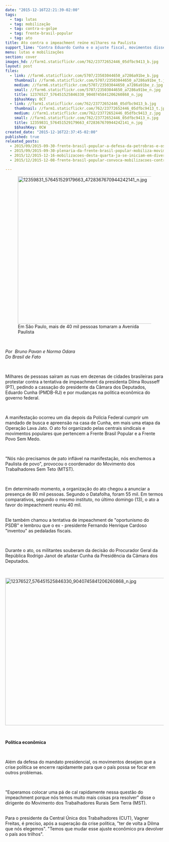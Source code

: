 ```yaml
---
date: "2015-12-16T22:21:39-02:00"
tags:
  - tag: lutas
  - tag: mobilização
  - tag: contra-o-golpe
  - tag: frente-brasil-popular
  - tag: ato
title: Ato contra o impeachment reúne milhares na Paulista
support_line: "Contra Eduardo Cunha e o ajuste fiscal, movimentos disseram que querem \"a Dilma que elegeram\".\n"
menu: lutas e mobilizações
section: cover
images_hd: //farm1.staticflickr.com/762/23772652446_05dfbc9413_b.jpg
layout: post
files:
  - link: //farm6.staticflickr.com/5707/23503044650_a7286a91be_b.jpg
    thumbnail: //farm6.staticflickr.com/5707/23503044650_a7286a91be_t.jpg
    medium: //farm6.staticflickr.com/5707/23503044650_a7286a91be_z.jpg
    small: //farm6.staticflickr.com/5707/23503044650_a7286a91be_n.jpg
    title: 12376527_576451525846330_9040745841206260868_n.jpg
    $$hashKey: 0CT
  - link: //farm1.staticflickr.com/762/23772652446_05dfbc9413_b.jpg
    thumbnail: //farm1.staticflickr.com/762/23772652446_05dfbc9413_t.jpg
    medium: //farm1.staticflickr.com/762/23772652446_05dfbc9413_z.jpg
    small: //farm1.staticflickr.com/762/23772652446_05dfbc9413_n.jpg
    title: 12359831_576451529179663_4728367670944242141_n.jpg
    $$hashKey: 0CW
created_date: "2015-12-16T22:37:45-02:00"
published: true
releated_posts:
  - 2015/09/2015-09-30-frente-brasil-popular-a-defesa-da-petrobras-e-os-interesses-internacionais-em-disputa.md
  - 2015/09/2015-09-30-plenaria-da-frente-brasil-popular-mobiliza-movimentos-sociais-e-organizacoes-sindicais-no-rs.md
  - 2015/12/2015-12-16-mobilizacoes-desta-quarta-ja-se-iniciam-em-diversas-partes-do-brasil.md
  - 2015/12/2015-12-08-frente-brasil-popular-convoca-mobilizacoes-contra-o-golpe-para-o-dia-16-12.md

---
```

<figure class="image"><img alt="12359831_576451529179663_4728367670944242141_n.jpg" height="467" src="//farm1.staticflickr.com/762/23772652446_05dfbc9413_b.jpg" width="700" />
<figcaption>Em S&atilde;o Paulo, mais de 40 mil pessoas tomaram a Avenida Paulista</figcaption>
</figure>

<p>&nbsp;</p>

<p><em>Por &nbsp;Bruno Pavan e Norma Odara<br />
Do Brasil de Fato</em></p>

<p>&nbsp;</p>

<p>Milhares de pessoas sa&iacute;ram as ruas em dezenas de cidades brasileiras para protestar contra a tentativa de impeachment da presidenta Dilma Rousseff (PT), pedindo a cassa&ccedil;&atilde;o do presidente da C&acirc;mara dos Deputados, Eduardo Cunha (PMDB-RJ) e por mudan&ccedil;as na pol&iacute;tica econ&ocirc;mica do governo federal.</p>

<p>&nbsp;</p>

<p>A manifesta&ccedil;&atilde;o ocorreu um dia depois da Pol&iacute;cia Federal cumprir um mandado de busca e apreens&atilde;o na casa de Cunha, em mais uma etapa da Opera&ccedil;&atilde;o Lava Jato. O ato foi organizado pelas centrais sindicais e movimentos populares que pertencem a Frente Brasil Popular e a Frente Povo Sem Medo.</p>

<p>&nbsp;</p>

<p>&quot;N&oacute;s n&atilde;o precisamos de pato infl&aacute;vel na manifesta&ccedil;&atilde;o, n&oacute;s enchemos a Paulista de povo&quot;, provocou o coordenador do Movimento dos Trabalhadores Sem Teto (MTST).</p>

<p>&nbsp;</p>

<p>Em determinado momento, a organiza&ccedil;&atilde;o do ato chegou a anunciar a presen&ccedil;a de 80 mil pessoas. Segundo o Datafolha, foram 55 mil. Em termos comparativos, segundo o mesmo instituto, no &uacute;ltimo domingo (13), o ato a favor do impeachment reuniu 40 mil.</p>

<p><br />
Ele tamb&eacute;m chamou a tentativa de impeachment de &quot;oportunismo do PSDB&quot; e lembrou que o ex - presidente Fernando Henrique Cardoso &quot;inventou&quot; as pedaladas fiscais.&nbsp;</p>

<p>&nbsp;</p>

<p>Durante o ato, os militantes souberam da decis&atilde;o do Procurador Geral da Rep&uacute;blica Rodrigo Janot de afastar Cunha da Presid&ecirc;ncia da C&acirc;mara dos Deputados.</p>

<p>&nbsp;</p>

<p><img alt="12376527_576451525846330_9040745841206260868_n.jpg" height="467" src="//farm6.staticflickr.com/5707/23503044650_a7286a91be_b.jpg" width="700" /></p>

<p>&nbsp;</p>

<p><strong>Pol&iacute;tica econ&ocirc;mica</strong></p>

<p>&nbsp;</p>

<p>Al&eacute;m da defesa do mandato presidencial, os movimentos desejam que a crise pol&iacute;tica se encerre rapidamente para que o pa&iacute;s possa se focar em outros problemas.&nbsp;</p>

<p>&nbsp;</p>

<p>&quot;Esperamos colocar uma p&aacute; de cal rapidamente nessa quest&atilde;o do impeachment porque n&oacute;s temos muito mais coisas pra resolver&quot; disse o dirigente do Movimento dos Trabalhadores Rurais Sem Terra (MST).</p>

<p><br />
Para o presidente da Central &Uacute;nica dos Trabalhadores (CUT), Vagner Freitas, &eacute; preciso, ap&oacute;s a supera&ccedil;&atilde;o da crise pol&iacute;tica, &quot;ter de volta a Dilma que n&oacute;s elegemos&quot;. &quot;Temos que mudar esse ajuste econ&ocirc;mico pra devolver o pa&iacute;s aos trilhos&quot;.</p>

<p>&nbsp;</p>
